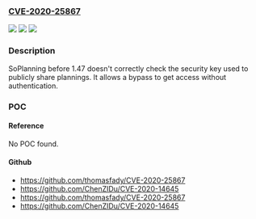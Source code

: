 ### [CVE-2020-25867](https://cve.mitre.org/cgi-bin/cvename.cgi?name=CVE-2020-25867)
![](https://img.shields.io/static/v1?label=Product&message=n%2Fa&color=blue)
![](https://img.shields.io/static/v1?label=Version&message=n%2Fa&color=blue)
![](https://img.shields.io/static/v1?label=Vulnerability&message=n%2Fa&color=brighgreen)

### Description

SoPlanning before 1.47 doesn't correctly check the security key used to publicly share plannings. It allows a bypass to get access without authentication.

### POC

#### Reference
No POC found.

#### Github
- https://github.com/thomasfady/CVE-2020-25867
- https://github.com/ChenZIDu/CVE-2020-14645
- https://github.com/thomasfady/CVE-2020-25867
- https://github.com/ChenZIDu/CVE-2020-14645

